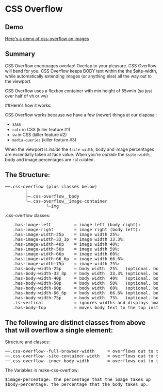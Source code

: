 # CSS Overflow

## Demo
[Here's a demo of css-overflow on images](https://ericconstantinides.github.io/css-overflow/)

## Summary

CSS Overflow encourages overlap! Overlap to your pleasure. CSS Overflow will bend for you. CSS Overflow keeps BODY text within the the $site-width, while automatically extending images (or anything else) all the way out to the viewport.

CSS Overflow uses a flexbox container with min height of 55vmin (so just over half of vh or vw)

##Here's how it works:

CSS Overflow works because we have a few (newer) things at our disposal:
* `SASS`
* `calc` in CSS (killer feature #1)
* `vw` in CSS (killer feature #2)
* `media-queries` (killer feature #3)

When the viewport is <em>inside</em> the `$site-width`, body and image percentages are essentially taken at face value. When you're <em>outside</em> the `$site-width`, body and image percentages are `calc`ulated.

## The Structure:
<pre>
──.css-overflow (plus classes below)
        │
        ├─.css-overflow__body
        └─.css-overflow__image-container
                └─img
</pre>
.css-overflow classes:
<pre>
   .has-image-left         = image left (body right):
   .has-image-right        = image right (body left):
   .has-image-width-25p    = image width 25%:
   .has-image-width-33_3p  = image width 33.3%:
   .has-image-width-40p    = image width 40%:
   .has-image-width-50p    = image width 50%:
   .has-image-width-60p    = image width 60%:
   .has-image-width-66_6p  = image width 66.6%:
   .has-image-width-75p    = image width 75%:
   .has-body-width-25p     = body width  25%   (optional. body defaults to equal 100%)
   .has-body-width-33_3p   = body width  33.3% (optional. body defaults to equal 100%)
   .has-body-width-40p     = body width  40%   (optional. body defaults to equal 100%)
   .has-body-width-50p     = body width  50%   (optional. body defaults to equal 100%)
   .has-body-width-60p     = body width  60%   (optional. body defaults to equal 100%)
   .has-body-width-66_6p   = body width  66.6% (optional. body defaults to equal 100%)
   .has-body-width-75p     = body width  75%   (optional. body defaults to equal 100%)
   .is-vertical            = ignores widths and displays image then body
   .has-body-top           = moves body text to the top instead of center in css-overflow
</pre>
## The following are distinct classes from above that will overflow a single element:
 Structure and classes:
<pre>
──.css-overflow--full-browser-width     = overflows out to the entire viewport
──.css-overflow--site-container-width   = overflows out to the $site-width
──.css-overflow--inner-body-width       = overflows out to the $body-width
</pre>
The Variables in make-css-overflow:
<pre>
$image-percentage: the percentage that the image takes up
$body-percentage: the percentage that the body takes up.
</pre>
